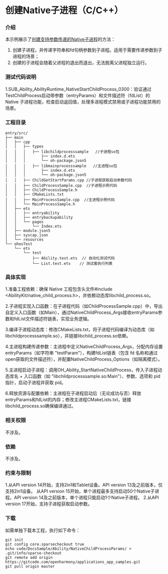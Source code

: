 # 创建Native子进程（C/C++）

### 介绍

本示例展示了[创建支持参数传递的Native子进程](https://gitcode.com/openharmony/docs/blob/master/zh-cn/application-dev/application-models/capi_nativechildprocess_development_guideline.md#创建支持参数传递的native子进程)的方法：

1. 创建子进程，并传递字符串和fd句柄参数到子进程。适用于需要传递参数到子进程的场景；
2. 创建的子进程会随着父进程的退出而退出，无法脱离父进程独立运行。

### 测试代码说明

1.SUB_Ability_AbilityRuntime_NativeStartChildProcess_0300：验证通过TestChildProcess启动带参数（entryParams）和文件描述符（fdList）的 Native 子进程功能，检查启动返回值，处理多进程模式禁用或子进程功能禁用的场景。

### 工程目录
```
entry/src/
├── main
│   ├── cpp
│   │   ├── types
│   │   │   ├── libchildprocesssample   //子进程so包
│   │   │       ├── index.d.ets
│   │   │       └── oh-package.json5
│   │   │   ├── libmainprocesssample   //主进程so包
│   │   │       ├── index.d.ets
│   │   │       └── oh-package.json5
│   │   ├── ChildGetStartParams.cpp //子进程获取启动参数代码
│   │   ├── ChildProcessSample.cpp  //子进程示例代码
│   │   ├── ChildProcessSample.h
│   │   ├── CMakeLists.txt
│   │   ├── MainProcessSample.cpp  //主进程示例代码
│   │   └── MainProcessSample.h
│   ├── ets
│   │   ├── entryability
│   │   ├── entrybackupability
│   │   └── pages
│   │       └── Index.ets
│   ├── module.json5
│   ├── syscap.json
│   └── resources
└── ohosTest
    └── ets
        └── test
            ├── Ability.test.ets  // 自动化测试代码
            └── List.test.ets    // 测试套执行列表

```

### 具体实现
1.准备工程依赖：确保 Native 工程包含头文件#include <AbilityKit/native_child_process.h>，并依赖动态库libchild_process.so。

2.子进程实现入口函数：在子进程代码（如ChildProcessSample.cpp）中，导出自定义入口函数（如Main），通过NativeChildProcess_Args接收entryParams参数和fdList文件描述符链表，实现业务逻辑。

3.编译子进程动态库：修改CMakeLists.txt，将子进程代码编译为动态库（如libchildprocesssample.so），并链接libchild_process.so依赖。

4.主进程构建传递参数：主进程中定义NativeChildProcess_Args，分配内存设置entryParams（如字符串 "testParam"），构建fdList链表（包含 fd 名称和通过open获取的文件描述符），并配置NativeChildProcess_Options（如隔离模式）。

5.主进程启动子进程：调用OH_Ability_StartNativeChildProcess，传入子进程动态库名 + 入口函数（如 "libchildprocesssample.so:Main"）、参数、选项和 pid 指针，启动子进程并获取 pid。

6.释放资源与配置依赖：主进程在子进程启动后（无论成功与否）释放entryParams和fdList的内存；修改主进程CMakeLists.txt，链接libchild_process.so确保编译通过。

### 相关权限

不涉及。

### 依赖

不涉及。

### 约束与限制

1.从API version 14开始，支持2in1和Tablet设备。API version 13及之前版本，仅支持2in1设备。 从API version 15开始，单个进程最多支持启动50个Native子进程。API version 14及之前版本，单个进程只能启动1个Native子进程。
2.从API version 17开始，支持子进程获取启动参数。

### 下载

如需单独下载本工程，执行如下命令：

```
git init
git config core.sparsecheckout true
echo code/DocsSample/Ability/NativeChildProcessParams/ > .git/info/sparse-checkout
git remote add origin https://gitcode.com/openharmony/applications_app_samples.git
git pull origin master
```